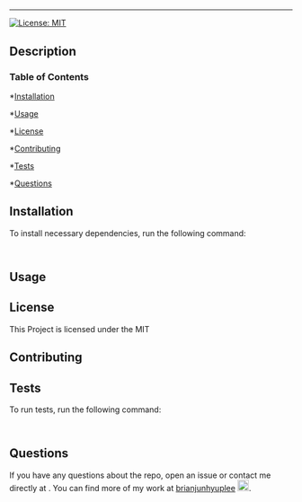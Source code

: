 
# 
<hr>

[![License: MIT](https://img.shields.io/badge/License-MIT-blue.svg)](https://opensource.org/licenses/MIT)

## Description


### Table of Contents

*[Installation](#installation)

*[Usage](#usage)

*[License](#license)

*[Contributing](#contributing)

*[Tests](#tests)

*[Questions](#questions)

## Installation

To install necessary dependencies, run the following command:

```
  
```

## Usage



## License

This Project is licensed under the MIT 

## Contributing



## Tests

To run tests, run the following command:

```
  
```

## Questions

If you have any questions about the repo, open an issue or contact me directly at [](). You can find more of my work at [brianjunhyuplee](https://github.com/brianjunhyuplee) <img src = "https://avatars3.githubusercontent.com/u/70872311?v=4" width = 20 alt = "github profile picture">.
    